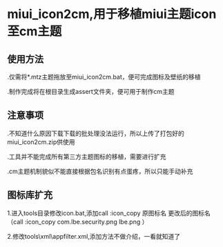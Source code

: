miui_icon2cm,用于移植miui主题icon至cm主题
===========

使用方法
----------------
.仅需将*.mtz主题拖放至miui_icon2cm.bat，便可完成图标及壁纸的移植

.制作完成将在根目录生成assert文件夹，便可用于制作cm主题

注意事项
----------------
.不知道什么原因下载下载的批处理没法运行，所以上传了打包好的miui_icon2cm.zip供使用

.工具并不能完成所有第三方主题图标的移植，需要进行扩充

.cm主题机制貌似不能直接根据包名识别有点蛋疼，所以只能手动补充

图标库扩充
----------------
1.进入tools目录修改icon.bat,添加call :icon_copy 原图标名 更改后的图标名 （call :icon_copy com.lbe.security.png lbe.png ）

2.修改tools\xml\appfilter.xml,添加方法不做介绍，一看就知道了
